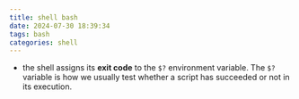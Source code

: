 ```yaml
---
title: shell bash
date: 2024-07-30 18:39:34
tags: bash
categories: shell
---
```




- the shell assigns its **exit code** to the `$?` environment variable. The `$?` variable is how we usually test whether a script has succeeded or not in its execution.